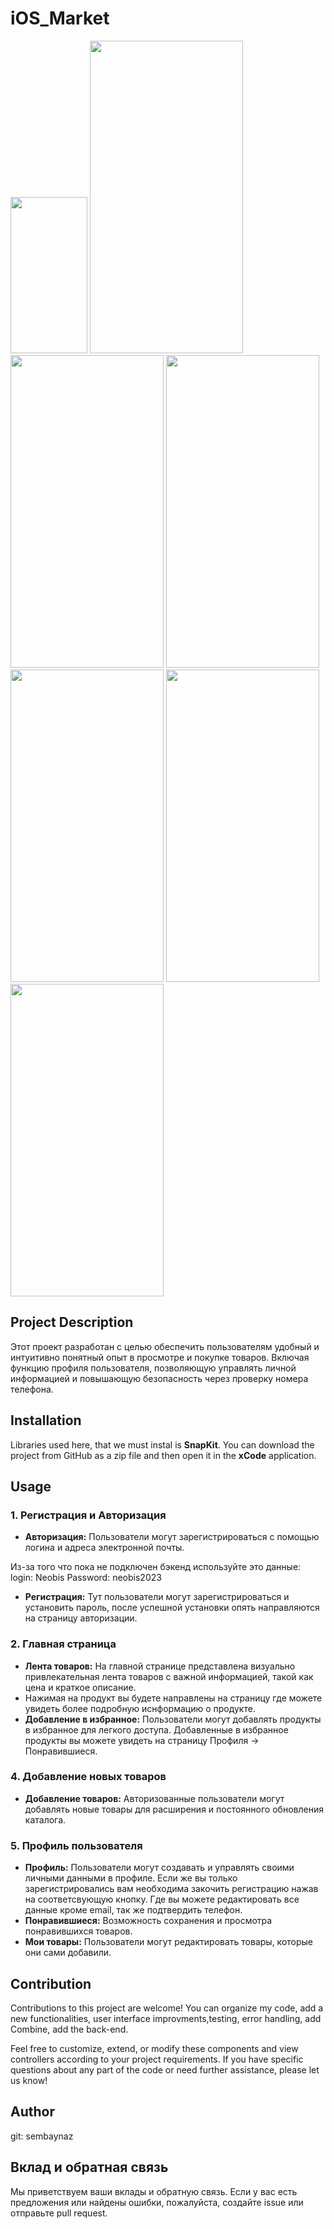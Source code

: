 # iOS_Market

<img width = "123" height = "250" src = "https://github.com/sembaynaz/iOS_Market/assets/96616194/d37dea02-99cd-4173-ade8-4b7ffb6a43e9">
<img width = "245" height = "500" src = "https://github.com/sembaynaz/iOS_Market/assets/96616194/db20714c-51f7-4ace-baa6-fbd933656971">
<img width = "245" height = "500" src = "https://github.com/sembaynaz/iOS_Market/assets/96616194/be8a36fb-ca1e-477e-884b-4dfd9d431463">
<img width = "245" height = "500" src = "https://github.com/sembaynaz/iOS_Market/assets/96616194/74ecf744-3d0b-4971-bc2a-d3a233b229a0">
<img width = "245" height = "500" src = "https://github.com/sembaynaz/iOS_Market/assets/96616194/efa8ff46-a809-4929-9f93-b14887ef0de4">
<img width = "245" height = "500" src = "https://github.com/sembaynaz/iOS_Market/assets/96616194/50837e3c-0f2f-4493-b9e0-6b95cb5e3747">
<img width = "245" height = "500" src = "https://github.com/sembaynaz/iOS_Market/assets/96616194/76740c11-a027-4013-a456-7c189e394e6a">

## Project Description

Этот проект разработан с целью обеспечить пользователям удобный и интуитивно понятный опыт в просмотре и покупке товаров. Включая функцию профиля пользователя, позволяющую управлять личной информацией и повышающую безопасность через проверку номера телефона.

## Installation
Libraries used here, that we must instal is **SnapKit**. You can download the project from GitHub as a zip file and then open it in the **xCode** application.

## Usage

### 1. Регистрация и Авторизация

- **Авторизация:** Пользователи могут зарегистрироваться с помощью логина и адреса электронной почты.

Из-за того что пока не подключен бэкенд используйте это данные:
login: Neobis
Password: neobis2023

- **Регистрация:** Тут пользователи могут зарегистрироваться и установить пароль, после успешной установки опять направляются на страницу авторизации.

### 2. Главная страница

- **Лента товаров:** На главной странице представлена визуально привлекательная лента товаров с важной информацией, такой как цена и краткое описание.
- Нажимая на продукт вы будете направлены на страницу где можете увидеть более подробную иснформацию о продукте.
- **Добавление в избранное:** Пользователи могут добавлять продукты в избранное для легкого доступа. Добавленные в избранное продукты вы можете увидеть на страницу Профиля -> Понравившиеся. 

### 4. Добавление новых товаров

- **Добавление товаров:** Авторизованные пользователи могут добавлять новые товары для расширения и постоянного обновления каталога.

### 5. Профиль пользователя

- **Профиль:** Пользователи могут создавать и управлять своими личными данными в профиле. Если же вы только зарегистрировались вам необходима закочить регистрацию нажав на соответсвующую кнопку. Где вы можете редактировать все данные кроме email, так же подтвердить телефон.
- **Понравившиеся:** Возможность сохранения и просмотра понравившихся товаров.
- **Мои товары:** Пользователи могут редактировать товары, которые они сами добавили.


## Contribution
Contributions to this project are welcome!
You can organize my code, add a new functionalities, user interface improvments,testing, error handling, add Combine, add the back-end. 

Feel free to customize, extend, or modify these components and view controllers according to your project requirements. If you have specific questions about any part of the code or need further assistance, please let us know!

## Author
git: sembaynaz




## Вклад и обратная связь

Мы приветствуем ваши вклады и обратную связь. Если у вас есть предложения или найдены ошибки, пожалуйста, создайте issue или отправьте pull request.
